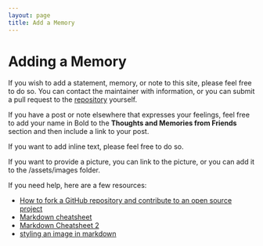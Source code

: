 ```yaml
---
layout: page
title: Add a Memory
---
```

# Adding a Memory

If you wish to add a statement, memory, or note to this site, please feel free to do so. You can contact the maintainer with information, or you can submit a pull request to the [repository](https://github.com/way0utwest/sqlmemorial) yourself.

If you have a post or note elsewhere that expresses your feelings, feel free to add your name in Bold to the **Thoughts and Memories from Friends** section and then include a link to your post.

If you want to add inline text, please feel free to do so.

If you want to provide a picture, you can link to the picture, or you can add it to the /assets/images folder.

If you need help, here are a few resources:
- [How to fork a GitHub repository and contribute to an open source project](https://sqldbawithabeard.com/2019/11/29/how-to-fork-a-github-repository-and-contribute-to-an-open-source-project/)
- [Markdown cheatsheet](https://www.markdownguide.org/cheat-sheet/)
- [Markdown Cheatsheet 2](https://github.com/adam-p/markdown-here/wiki/Markdown-Cheatsheet)
- [styling an image in markdown](https://www.xaprb.com/blog/how-to-style-images-with-markdown/)
